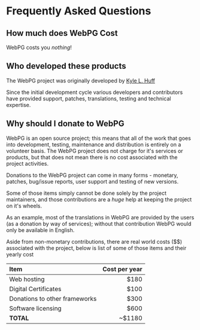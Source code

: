 # Frequently Asked Questions

## How much does WebPG Cost

WebPG costs you _nothing_!

## Who developed these products

The WebPG project was originally developed by [Kyle L. Huff](http://curetheitch.com/ "curetheitch.com")

Since the initial development cycle various developers and contributors have provided support, patches, translations, testing and technical expertise.

## Why should I donate to WebPG

WebPG is an open source project; this means that all of the work that goes into development, testing, maintenance and distribution is entirely on a volunteer basis.  The WebPG project does not charge for it's services or products, but that does not mean there is no cost associated with the project activities.

Donations to the WebPG project can come in many forms - monetary, patches, bug/issue reports, user support and testing of new versions.

Some of those items simply cannot be done solely by the project maintainers, and those contributions are a _huge_ help at keeping the project on it's wheels.

As an example, most of the translations in WebPG are provided by the users (as a donation by way of services); without that contribution WebPG would only be available in English.

Aside from non-monetary contributions, there are real world costs ($$) associated with the project, below is list of some of those items and their yearly cost

Item | Cost per year
:--- | ---:
Web hosting | $180
Digital Certificates | $100
Donations to other frameworks | $300
Software licensing | $600
**TOTAL** | ~$1180
